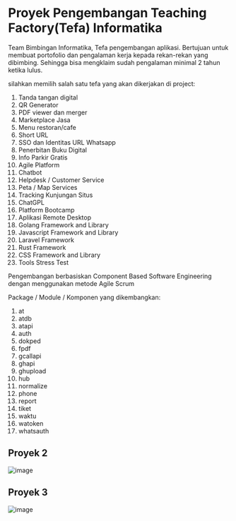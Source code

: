 # Proyek Pengembangan Teaching Factory(Tefa) Informatika
Team Bimbingan Informatika, Tefa pengembangan aplikasi. 
Bertujuan untuk membuat portofolio dan pengalaman kerja kepada rekan-rekan yang dibimbing.
Sehingga bisa mengklaim sudah pengalaman minimal 2 tahun ketika lulus.

silahkan memilih salah satu tefa yang akan dikerjakan di project:
1. Tanda tangan digital
2. QR Generator
3. PDF viewer dan merger
4. Marketplace Jasa
5. Menu restoran/cafe
6. Short URL
7. SSO dan Identitas URL Whatsapp
8. Penerbitan Buku Digital
9. Info Parkir Gratis
10. Agile Platform
11. Chatbot
12. Helpdesk / Customer Service
13. Peta / Map Services
14. Tracking Kunjungan Situs
15. ChatGPL
16. Platform Bootcamp
17. Aplikasi Remote Desktop
18. Golang Framework and Library
19. Javascript Framework and Library
20. Laravel Framework
21. Rust Framework
22. CSS Framework and Library
23. Tools Stress Test

Pengembangan berbasiskan Component Based Software Engineering dengan menggunakan metode Agile Scrum

Package / Module / Komponen yang dikembangkan:
1. at
2. atdb
3. atapi
4. auth
5. dokped
6. fpdf
7. gcallapi
8. ghapi
9. ghupload
10. hub
11. normalize
12. phone
13. report
14. tiket
15. waktu
16. watoken
17. whatsauth

## Proyek 2
![image](https://github.com/user-attachments/assets/4afe7444-2c4b-4f1a-906e-0aa6ceba74b8)

## Proyek 3
![image](https://github.com/user-attachments/assets/1e8056b6-14fb-469e-b434-8ff463e538db)
